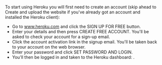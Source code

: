 To start using Heroku you will first need to create an account (skip ahead to Create and upload the website if you've already got an account and installed the Heroku client):

* Go to www.heroku.com and click the SIGN UP FOR FREE button.
* Enter your details and then press CREATE FREE ACCOUNT. You'll be asked to check your account for a sign-up email.
* Click the account activation link in the signup email. You'll be taken back to your account on the web browser.
* Enter your password and click SET PASSWORD AND LOGIN.
* You'll then be logged in and taken to the Heroku dashboard: .

